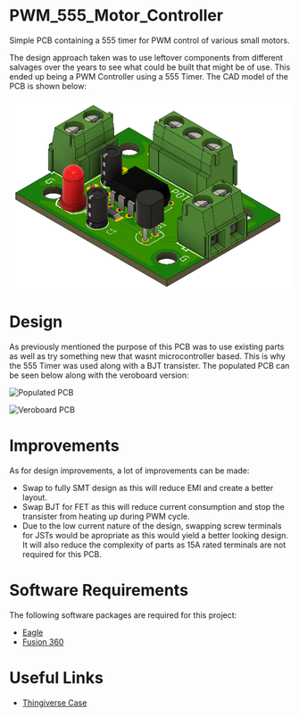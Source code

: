 # PWM_555_Motor_Controller
Simple PCB containing a 555 timer for PWM control of various small motors.

The design approach taken was to use leftover components from different salvages over the years to see what could be built that might be of use. 
This ended up being a PWM Controller using a 555 Timer. The CAD model of the PCB is shown below:

![3D Model of PWM Controller](docs/3D%20Model%20of%20PWM%20Fan%20Controller%20PCB.png)


# Design
As previously mentioned the purpose of this PCB was to use existing parts as well as try something new that wasnt microcontroller based. This is why the 555 Timer was used along with a BJT transister. The populated PCB can be seen below along with the veroboard version:

![Populated PCB]()

![Veroboard PCB]()

# Improvements
As for design improvements, a lot of improvements can be made:

- Swap to fully SMT design as this will reduce EMI and create a better layout.
- Swap BJT for FET as this will reduce current consumption and stop the transister from heating up during PWM cycle.
- Due to the low current nature of the design, swapping screw terminals for JSTs would be apropriate as this would yield a better looking design. It will also reduce the complexity of parts as 15A rated terminals are not required for this PCB.

# Software Requirements
The following software packages are required for this project:
- [Eagle](https://www.autodesk.co.uk/products/eagle/overview?term=1-YEAR&tab=subscription)
- [Fusion 360](https://www.autodesk.com/products/fusion-360/overview?term=1-YEAR&tab=subscription)

# Useful Links
- [Thingiverse Case](https://www.thingiverse.com/thing:4596800)

